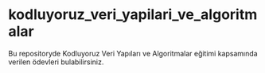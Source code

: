 # kodluyoruz_veri_yapilari_ve_algoritmalar
Bu repositoryde Kodluyoruz Veri Yapıları ve Algoritmalar eğitimi kapsamında verilen ödevleri bulabilirsiniz.
